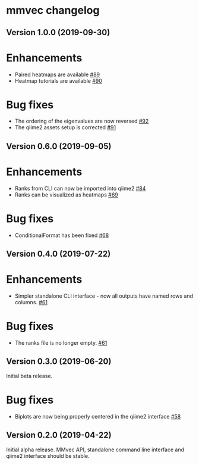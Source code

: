 # mmvec changelog

## Version 1.0.0 (2019-09-30)
# Enhancements
 - Paired heatmaps are available [#89](https://github.com/biocore/mmvec/pull/89)
 - Heatmap tutorials are available [#90](https://github.com/biocore/mmvec/pull/90)

# Bug fixes
 - The ordering of the eigenvalues are now reversed [#92](https://github.com/biocore/mmvec/pull/92)
 - The qiime2 assets setup is corrected [#91](https://github.com/biocore/mmvec/pull/91)

## Version 0.6.0 (2019-09-05)

# Enhancements
 - Ranks from CLI can now be imported into qiime2 [#84](https://github.com/biocore/mmvec/pull/84)
 - Ranks can be visualized as heatmaps [#69](https://github.com/biocore/mmvec/pull/69)

# Bug fixes
 - ConditionalFormat has been fixed [#68](https://github.com/biocore/mmvec/pull/68)

## Version 0.4.0 (2019-07-22)

# Enhancements
 - Simpler standalone CLI interface - now all outputs have named rows and columns. [#61](https://github.com/biocore/mmvec/pull/61)

# Bug fixes
 - The ranks file is no longer empty. [#61](https://github.com/biocore/mmvec/pull/61)

## Version 0.3.0 (2019-06-20)

Initial beta release.

# Bug fixes
 - Biplots are now being properly centered in the qiime2 interface [#58](https://github.com/biocore/mmvec/pull/58)


## Version 0.2.0 (2019-04-22)

Initial alpha release. MMvec API, standalone command line interface and qiime2 interface should be stable.
